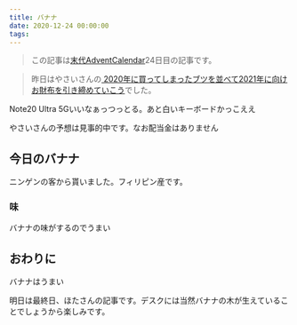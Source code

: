 ```yaml
---
title: バナナ
date: 2020-12-24 00:00:00
tags:
---
```


>この記事は[末代AdventCalendar](https://adventar.org/calendars/5046)24日目の記事です。
<!-- more -->
>昨日はやさいさんの[
2020年に買ってしまったブツを並べて2021年に向けお財布を引き締めていこう](https://okimochi.info/other/210/)でした。

Note20 Ultra 5Gいいなぁっつっとる。あと白いキーボードかっこええ

やさいさんの予想は見事的中です。なお配当金はありません

## 今日のバナナ
ニンゲンの客から貰いました。フィリピン産です。

### 味
バナナの味がするのでうまい

## おわりに
バナナはうまい

明日は最終日、ほたさんの記事です。デスクには当然バナナの木が生えていることでしょうから楽しみです。
